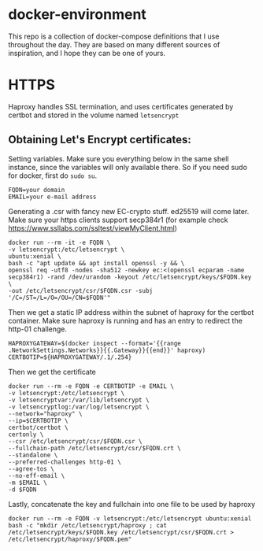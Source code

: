 # docker-environment

This repo is a collection of docker-compose definitions that I use throughout the day. They are based on many different sources of inspiration, and I hope they can be one of yours.


# HTTPS

Haproxy handles SSL termination, and uses certificates generated by certbot and stored in the volume named `letsencrypt`

## Obtaining Let's Encrypt certificates:
Setting variables. Make sure you everything below in the same shell instance, since the variables will only available there. So if you need sudo for docker, first do `sudo su`.
```
FQDN=your domain
EMAIL=your e-mail address
```
Generating a .csr with fancy new EC-crypto stuff. ed25519 will come later. Make sure your https clients support secp384r1 (for example check https://www.ssllabs.com/ssltest/viewMyClient.html)
```
docker run --rm -it -e FQDN \
-v letsencrypt:/etc/letsencrypt \
ubuntu:xenial \
bash -c "apt update && apt install openssl -y && \
openssl req -utf8 -nodes -sha512 -newkey ec:<(openssl ecparam -name secp384r1) -rand /dev/urandom -keyout /etc/letsencrypt/keys/$FQDN.key \
-out /etc/letsencrypt/csr/$FQDN.csr -subj '/C=/ST=/L=/O=/OU=/CN=$FQDN'"
```

Then we get a static IP address within the subnet of haproxy for the certbot container. Make sure haproxy is running and has an entry to redirect the http-01 challenge.
```
HAPROXYGATEWAY=$(docker inspect --format='{{range .NetworkSettings.Networks}}{{.Gateway}}{{end}}' haproxy)
CERTBOTIP=${HAPROXYGATEWAY/.1/.254}
```

Then we get the certificate
```
docker run --rm -e FQDN -e CERTBOTIP -e EMAIL \
-v letsencrypt:/etc/letsencrypt \
-v letsencryptvar:/var/lib/letsencrypt \
-v letsencryptlog:/var/log/letsencrypt \
--network="haproxy" \
--ip=$CERTBOTIP \
certbot/certbot \
certonly \
--csr /etc/letsencrypt/csr/$FQDN.csr \
--fullchain-path /etc/letsencrypt/csr/$FQDN.crt \
--standalone \
--preferred-challenges http-01 \
--agree-tos \
--no-eff-email \
-m $EMAIL \
-d $FQDN
```

Lastly, concatenate the key and fullchain into one file to be used by haproxy
```
docker run --rm -e FQDN -v letsencrypt:/etc/letsencrypt ubuntu:xenial bash -c "mkdir /etc/letsencrypt/haproxy ; cat /etc/letsencrypt/keys/$FQDN.key /etc/letsencrypt/csr/$FQDN.crt > /etc/letsencrypt/haproxy/$FQDN.pem"
```